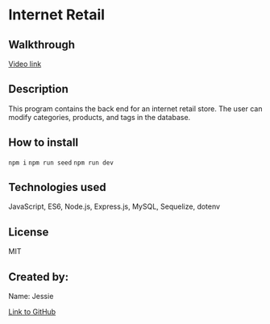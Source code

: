 # Internet Retail

## Walkthrough
[Video link](https://youtu.be/7HwOGb8I7Xw)
## Description

This program contains the back end for an internet retail store. The user can modify categories, products, and tags in the database.

## How to install

`npm i`
`npm run seed`
`npm run dev`

## Technologies used

JavaScript, ES6, Node.js, Express.js, MySQL, Sequelize, dotenv

## License

MIT

## Created by:

Name: Jessie

[Link to GitHub](https://github.com/ladystephani)
